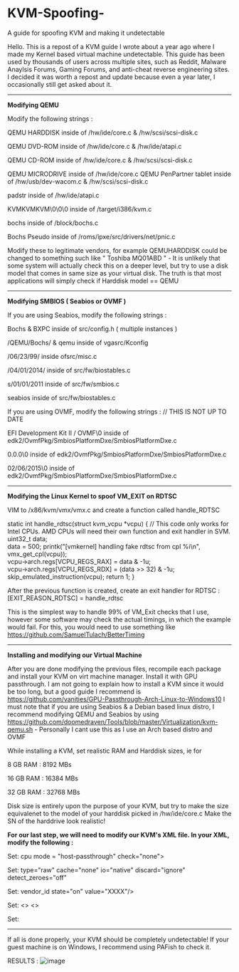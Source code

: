 # KVM-Spoofing-
A guide for spoofing KVM and making it undetectable

Hello. This is a repost of a KVM guide I wrote about a year ago where I made my Kernel based virtual machine undetectable. This guide has been used by thousands of users across multiple sites, such as Reddit, Malware Anaylsis Forums, Gaming Forums, and anti-cheat reverse engineering sites. I decided it was worth a repost and update because even a year later, I occasionally still get asked about it.

-----------------------------------------------------------------------------------------------------------------------------------------------------------------------------------
**Modifying QEMU**

Modify the following strings : 

QEMU HARDDISK inside of /hw/ide/core.c  &  /hw/scsi/scsi-disk.c

QEMU DVD-ROM  inside of /hw/ide/core.c  &  /hw/ide/atapi.c

QEMU CD-ROM   inside of /hw/ide/core.c  &  /hw/scsi/scsi-disk.c

QEMU MICRODRIVE inside of /hw/ide/core.c
QEMU PenPartner tablet inside of /hw/usb/dev-wacom.c & /hw/scsi/scsi-disk.c

padstr inside of /hw/ide/atapi.c

KVMKVMKVM\\0\\0\\0 inside of /target/i386/kvm.c

bochs inside of /block/bochs.c

Bochs Pseudo inside of /roms/ipxe/src/drivers/net/pnic.c

Modify these to legitimate vendors, for example QEMUHARDDISK could be changed to something such like " Toshiba MQ01ABD " - It is unlikely that some system will actually check this on a deeper level, but try to use a disk model that comes in same size as your virtual disk. The truth is that most applications will simply check if Harddisk model == QEMU 

-----------------------------------------------------------------------------------------------------------------------------------------------------------------------------------
**Modifying SMBIOS ( Seabios or OVMF )**

If you are using Seabios, modify the following strings :

Bochs & BXPC          inside of src/config.h ( multiple instances )

/QEMU\/Bochs/ & qemu  inside of vgasrc/Kconfig

/06\/23\/99/          inside ofsrc/misc.c

/04\/01\/2014/        inside of src/fw/biostables.c

s/01\/01\/2011       inside of src/fw/smbios.c

seabios               inside of src/fw/biostables.c

If you are using OVMF, modify the following strings :                       // THIS IS NOT UP TO DATE

EFI Development Kit II / OVMF\0 inside of edk2/OvmfPkg/SmbiosPlatformDxe/SmbiosPlatformDxe.c

0.0.0\0                         inside of edk2/OvmfPkg/SmbiosPlatformDxe/SmbiosPlatformDxe.c

02/06/2015\0                    inside of edk2/OvmfPkg/SmbiosPlatformDxe/SmbiosPlatformDxe.c


-----------------------------------------------------------------------------------------------------------------------------------------------------------------------------------
**Modifying the Linux Kernel to spoof VM_EXIT on RDTSC**

VIM to /x86/kvm/vmx/vmx.c and create a function called handle_RDTSC 

static int handle_rdtsc(struct kvm_vcpu *vcpu) {                 // This code only works for Intel CPUs. AMD CPUs will need their own function and exit handler in SVM. 
uint32_t data;     
data = 500; 
printk("[vmkernel] handling fake rdtsc from cpl %i\n", vmx_get_cpl(vcpu));          
vcpu->arch.regs[VCPU_REGS_RAX] = data & -1u;     
vcpu->arch.regs[VCPU_REGS_RDX] = (data >> 32) & -1u;          
skip_emulated_instruction(vcpu); 
return 1; 
}

After the previous function is created, create an exit handler for RDTSC :
[EXIT_REASON_RDTSC] = handle_rdtsc

This is the simplest way to handle 99% of VM_Exit checks that I use, however some software may check the actual timings, in which the example would fail. For this, you would need to use something like https://github.com/SamuelTulach/BetterTiming

-----------------------------------------------------------------------------------------------------------------------------------------------------------------------------------
**Installing and modifying our Virtual Machine**

After you are done modifying the previous files, recompile each package and install your KVM on virt machine manager. Install it with GPU passthrough. 
I am not going to explain how to install a KVM since it would be too long, but a good guide I recommend is https://github.com/vanities/GPU-Passthrough-Arch-Linux-to-Windows10
I must note that if you are using Seabios & a Debian based linux distro, I recommend modifying QEMU and Seabios by using https://github.com/doomedraven/Tools/blob/master/Virtualization/kvm-qemu.sh - Personally I cant use this as I use an Arch based distro and OVMF

While installing a KVM, set realistic RAM and Harddisk sizes, ie for 

8   GB RAM : 8192  MBs

16  GB RAM : 16384 MBs

32  GB RAM : 32768 MBs

Disk size is entirely upon the purpose of your KVM, but try to make the size equivalenet to the model of your harddisk picked in /hw/ide/core.c
Make the SN of the harddrive look realistic!

**For our last step, we will need to modify our KVM's XML file. In your XML, modify the following :** 


Set: cpu mode = "host-passthrough" check="none">                                     
  
Set: type="raw" cache="none" io="native" discard="ignore" detect_zeroes="off"      
  
Set: vendor_id state="on" value="XXXX"/>                                                   
  
Set: <kvm> <<hidden state="on"/>> <</kvm>>                                    
  
Set: <feature policy="disable" name="hypervisor"/>                             
  
  
  ---------------------------------------------------------------------------------------------------------------------------------------------------------------------------------
  If all is done properly, your KVM should be completely undetectable! If your guest machine is on Windows, I recommend using PAFish to check it.
  
  RESULTS : ![image](https://user-images.githubusercontent.com/88210134/130307422-b019ebcb-8c9f-4f0c-a028-1b0270475a2b.png)

